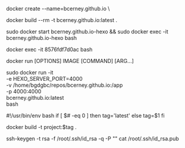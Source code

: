 docker create --name=bcerney.github.io \




docker build --rm -t bcerney.github.io:latest . 

sudo docker start bcerney.github.io-hexo && sudo docker exec -it bcerney.github.io-hexo bash

docker exec -it 8576fdf7d0ac bash

docker run [OPTIONS] IMAGE [COMMAND] [ARG...]

sudo docker run -it \
-e HEXO_SERVER_PORT=4000 \
-v /home/bgdgbc/repos/bcerney.github.io:/app \
-p 4000:4000 \
bcerney.github.io:latest \
bash



#!/usr/bin/env bash
if [ $# -eq 0 ]
  then
    tag='latest'
  else
    tag=$1
fi

docker build -t project:$tag .

ssh-keygen -t rsa -f /root/.ssh/id_rsa -q -P ""
cat /root/.ssh/id_rsa.pub